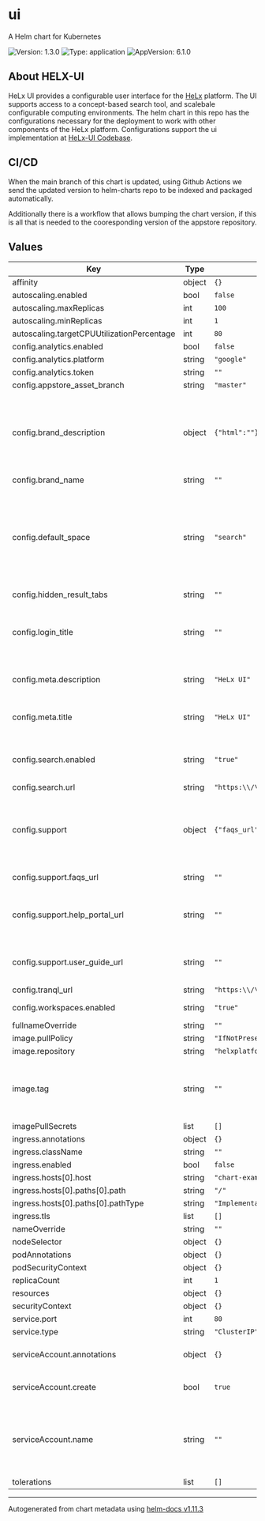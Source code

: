 # ui

A Helm chart for Kubernetes

![Version: 1.3.0](https://img.shields.io/badge/Version-1.3.0-informational?style=flat-square) ![Type: application](https://img.shields.io/badge/Type-application-informational?style=flat-square) ![AppVersion: 6.1.0](https://img.shields.io/badge/AppVersion-6.1.0-informational?style=flat-square)

## About HELX-UI

HeLx UI provides a configurable user interface for the [HeLx](https://helxplatform.github.io/) platform.
The UI supports access to a concept-based search tool, and scalebale configurable computing environments.
The helm chart in this repo has the configurations necessary for the deployment to work with other components of the HeLx platform.
Configurations support the ui implementation at [HeLx-UI Codebase](https://github.com/helxplatform/helx-ui).

## CI/CD

When the main branch of this chart is updated, using Github Actions we send the updated version to helm-charts repo to be indexed and packaged automatically.

Additionally there is a workflow that allows bumping the chart version, if this is all that is needed to the cooresponding version of the appstore repository.

## Values

| Key | Type | Default | Description |
|-----|------|---------|-------------|
| affinity | object | `{}` |  |
| autoscaling.enabled | bool | `false` |  |
| autoscaling.maxReplicas | int | `100` |  |
| autoscaling.minReplicas | int | `1` |  |
| autoscaling.targetCPUUtilizationPercentage | int | `80` |  |
| config.analytics.enabled | bool | `false` |  |
| config.analytics.platform | string | `"google"` |  |
| config.analytics.token | string | `""` |  |
| config.appstore_asset_branch | string | `"master"` |  |
| config.brand_description | object | `{"html":""}` | Multiline value (4 space indent) with html code describing the deployment, will be displayed on the Workspaces login page |
| config.brand_name | string | `""` |  |
| config.default_space | string | `"search"` | Define landing page when the deployment is loaded. Default is support. Acceptable values: "workspaces", "search", "support" |
| config.hidden_result_tabs | string | `""` |  |
| config.login_title | string | `""` | Heading on the Workspaces Login screen. If not set, this will be "<config.meta.title> Workspaces" |
| config.meta.description | string | `"HeLx UI"` | Page description with a link preview. |
| config.meta.title | string | `"HeLx UI"` | Browser tab title and title on "Workspaces" login page |
| config.search.enabled | string | `"true"` | If search page should show up. This is configured to work with DUG |
| config.search.url | string | `"https:\\/\\/helx.renci.org"` |  |
| config.support | object | `{"faqs_url":"","help_portal_url":"","user_guide_url":""}` | Support page sections to display. If a link is provided, the corresponding section will be displayed |
| config.support.faqs_url | string | `""` | Link for a page with FAQs. |
| config.support.help_portal_url | string | `""` | Link to portal for submitting tickets/requesting features/reporting bugs |
| config.support.user_guide_url | string | `""` | Link to a page with user instructions on how to use the deployment |
| config.tranql_url | string | `"https:\\/\\/helx.renci.org\\/tranql\\/"` |  |
| config.workspaces.enabled | string | `"true"` | Allow Workspaces. |
| fullnameOverride | string | `""` |  |
| image.pullPolicy | string | `"IfNotPresent"` |  |
| image.repository | string | `"helxplatform/helx-ui"` |  |
| image.tag | string | `""` | Overrides the image tag whose default is the appVersion supplied in umbrella chart. |
| imagePullSecrets | list | `[]` |  |
| ingress.annotations | object | `{}` |  |
| ingress.className | string | `""` |  |
| ingress.enabled | bool | `false` |  |
| ingress.hosts[0].host | string | `"chart-example.local"` |  |
| ingress.hosts[0].paths[0].path | string | `"/"` |  |
| ingress.hosts[0].paths[0].pathType | string | `"ImplementationSpecific"` |  |
| ingress.tls | list | `[]` |  |
| nameOverride | string | `""` |  |
| nodeSelector | object | `{}` |  |
| podAnnotations | object | `{}` |  |
| podSecurityContext | object | `{}` |  |
| replicaCount | int | `1` |  |
| resources | object | `{}` |  |
| securityContext | object | `{}` |  |
| service.port | int | `80` |  |
| service.type | string | `"ClusterIP"` |  |
| serviceAccount.annotations | object | `{}` | Annotations to add to the service account |
| serviceAccount.create | bool | `true` | Specifies whether a service account should be created |
| serviceAccount.name | string | `""` | The name of the service account to use. If not set and create is true, a name is generated using the fullname template |
| tolerations | list | `[]` |  |

----------------------------------------------
Autogenerated from chart metadata using [helm-docs v1.11.3](https://github.com/norwoodj/helm-docs/releases/v1.11.3)
